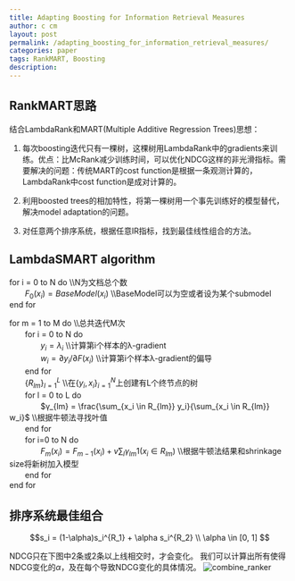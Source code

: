 ```yaml
---
title: Adapting Boosting for Information Retrieval Measures
author: c cm
layout: post
permalink: /adapting_boosting_for_information_retrieval_measures/
categories: paper
tags: RankMART, Boosting
description:
---
```

## RankMART思路
结合LambdaRank和MART(Multiple Additive Regression Trees)思想：

1. 每次boosting迭代只有一棵树，这棵树用LambdaRank中的gradients来训练。优点：比McRank减少训练时间，可以优化NDCG这样的非光滑指标。需要解决的问题：传统MART的cost function是根据一条观测计算的，LambdaRank中cost function是成对计算的。
 
2. 利用boosted trees的相加特性，将第一棵树用一个事先训练好的模型替代，解决model adaptation的问题。

3. 对任意两个排序系统，根据任意IR指标，找到最佳线性组合的方法。

## LambdaSMART algorithm

for i = 0 to N do \\\\N为文档总个数  　　$F_0(x_i) = BaseModel(x_i)$ \\\\BaseModel可以为空或者设为某个submodel  end for  

for m = 1 to M do \\\\总共迭代M次  　　for i = 0 to N do  　　　　$y_i = λ_i$ \\\\计算第i个样本的λ-gradient  　　　　$w_i = ∂y_i/∂F(x_i)$ \\\\计算第i个样本λ-gradient的偏导  　　end for  　　$\{R_{lm}\}_{l=1}^L$ \\\\在$\{y_i, x_i\}_{i=1}^N$上创建有L个终节点的树  　　for l = 0 to L do  
　　　　$γ_{lm} = \frac{\sum_{x_i \in R_{lm}} y_i}{\sum_{x_i \in R_{lm}} w_i}$ \\\\根据牛顿法寻找叶值  　　end for  
　　for i=0 to N do  　　　　$F_m(x_i) = F_{m−1}(x_i) + v\sum_lγ_{lm}1(x_i ∈ R_{lm})$ \\\\根据牛顿法结果和shrinkage size将新树加入模型  　　end for  
end for

## 排序系统最佳组合

$$s_i = (1-\alpha)s_i^{R_1} + \alpha s_i^{R_2} \\
\alpha \in [0, 1]
$$

NDCG只在下图中2条或2条以上线相交时，才会变化。
我们可以计算出所有使得NDCG变化的$\alpha$，及在每个导致NDCG变化的具体情况。
![combine_ranker](http://iccm.cc/img/combine_ranker.png)


 
